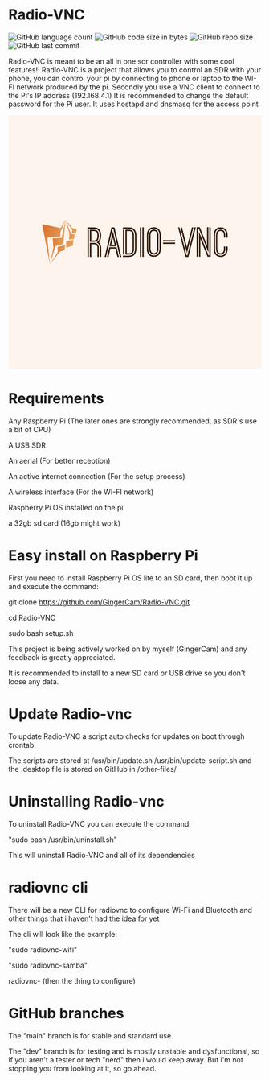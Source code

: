 # Radio-VNC

![GitHub language count](https://img.shields.io/github/languages/count/GingerCam/Radio-VNC)
![GitHub code size in bytes](https://img.shields.io/github/languages/code-size/GingerCam/Radio-VNC)
![GitHub repo size](https://img.shields.io/github/repo-size/GingerCam/Radio-VNC)
![GitHub last commit](https://img.shields.io/github/last-commit/GingerCam/Radio-VNC)

Radio-VNC is meant to be an all in one sdr controller with some cool features!!
Radio-VNC is a project that allows you to control an SDR with your phone, you can control your pi by connecting to phone or laptop to the WI-FI network produced by the pi. Secondly you use a VNC client to connect to the Pi's IP address (192.168.4.1)
It is recommended to change the default password for the Pi user.
It uses hostapd and dnsmasq for the access point

![Radio-VNC icon](https://github.com/GingerCam/Radio-VNC/blob/dev/other-files/images/small_image.png)
# Requirements
Any Raspberry Pi (The later ones are strongly recommended, as SDR's use a bit of CPU)

A USB SDR

An aerial (For better reception)

An active internet connection (For the setup process)

A wireless interface (For the WI-FI network)

Raspberry Pi OS installed on the pi

a 32gb sd card (16gb might work)

# Easy install on Raspberry Pi

First you need to install Raspberry Pi OS lite to an SD card, then boot it up and execute the command:

git clone https://github.com/GingerCam/Radio-VNC.git

cd Radio-VNC

sudo bash setup.sh

This project is being actively worked on by myself (GingerCam) and any feedback is greatly appreciated.

It is recommended to install to a new SD card or USB drive so you don't loose any data.

# Update Radio-vnc

To update Radio-VNC a script auto checks for updates on boot through crontab.

The scripts are stored at /usr/bin/update.sh /usr/bin/update-script.sh and the .desktop file is stored on GitHub in /other-files/

# Uninstalling Radio-vnc

To uninstall Radio-VNC you can execute the command:

"sudo bash /usr/bin/uninstall.sh"

This will uninstall Radio-VNC and all of its dependencies

# radiovnc cli

There will be a new CLI for radiovnc to configure Wi-Fi and Bluetooth and other things that i haven't had the idea for yet

The cli will look like the example:

"sudo radiovnc-wifi"

"sudo radiovnc-samba"

radiovnc- (then the thing to configure)

# GitHub branches

The "main" branch is for stable and standard use.

The "dev" branch is for testing and is mostly unstable and dysfunctional, so if you aren't a tester or tech "nerd" then i would keep away. But i'm not stopping you from looking at it, so go ahead.
